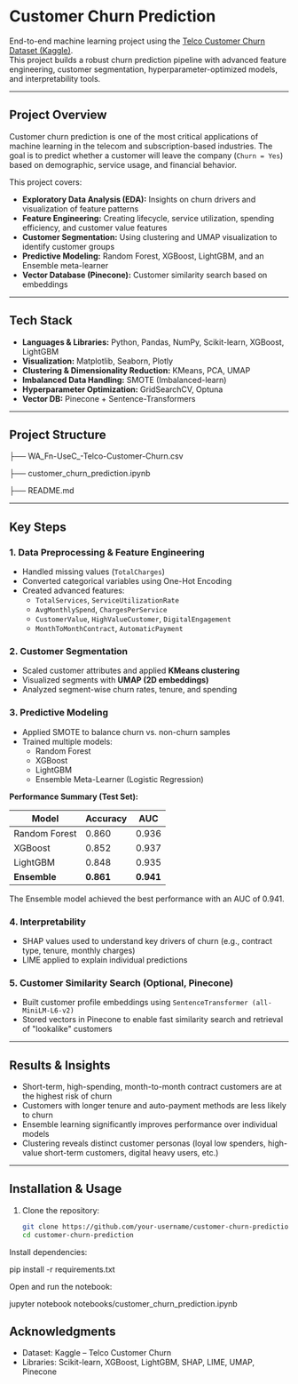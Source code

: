# Customer Churn Prediction

End-to-end machine learning project using the [Telco Customer Churn Dataset (Kaggle)](https://www.kaggle.com/blastchar/telco-customer-churn).  
This project builds a robust churn prediction pipeline with advanced feature engineering, customer segmentation, hyperparameter-optimized models, and interpretability tools.

---

## Project Overview

Customer churn prediction is one of the most critical applications of machine learning in the telecom and subscription-based industries. The goal is to predict whether a customer will leave the company (`Churn = Yes`) based on demographic, service usage, and financial behavior.

This project covers:

- **Exploratory Data Analysis (EDA):** Insights on churn drivers and visualization of feature patterns  
- **Feature Engineering:** Creating lifecycle, service utilization, spending efficiency, and customer value features  
- **Customer Segmentation:** Using clustering and UMAP visualization to identify customer groups  
- **Predictive Modeling:** Random Forest, XGBoost, LightGBM, and an Ensemble meta-learner  
- **Vector Database (Pinecone):** Customer similarity search based on embeddings  

---

## Tech Stack

- **Languages & Libraries:** Python, Pandas, NumPy, Scikit-learn, XGBoost, LightGBM  
- **Visualization:** Matplotlib, Seaborn, Plotly  
- **Clustering & Dimensionality Reduction:** KMeans, PCA, UMAP  
- **Imbalanced Data Handling:** SMOTE (Imbalanced-learn)  
- **Hyperparameter Optimization:** GridSearchCV, Optuna    
- **Vector DB:** Pinecone + Sentence-Transformers  

---

## Project Structure

├── WA_Fn-UseC_-Telco-Customer-Churn.csv

├── customer_churn_prediction.ipynb

├── README.md


---

## Key Steps

### 1. Data Preprocessing & Feature Engineering
- Handled missing values (`TotalCharges`)  
- Converted categorical variables using One-Hot Encoding  
- Created advanced features:  
  - `TotalServices`, `ServiceUtilizationRate`  
  - `AvgMonthlySpend`, `ChargesPerService`  
  - `CustomerValue`, `HighValueCustomer`, `DigitalEngagement`  
  - `MonthToMonthContract`, `AutomaticPayment`  

### 2. Customer Segmentation
- Scaled customer attributes and applied **KMeans clustering**  
- Visualized segments with **UMAP (2D embeddings)**  
- Analyzed segment-wise churn rates, tenure, and spending  

### 3. Predictive Modeling
- Applied SMOTE to balance churn vs. non-churn samples  
- Trained multiple models:  
  - Random Forest  
  - XGBoost  
  - LightGBM  
  - Ensemble Meta-Learner (Logistic Regression)  

**Performance Summary (Test Set):**

| Model         | Accuracy | AUC   |
|---------------|----------|-------|
| Random Forest | 0.860    | 0.936 |
| XGBoost       | 0.852    | 0.937 |
| LightGBM      | 0.848    | 0.935 |
| **Ensemble**  | **0.861**| **0.941** |

The Ensemble model achieved the best performance with an AUC of 0.941.

### 4. Interpretability
- SHAP values used to understand key drivers of churn (e.g., contract type, tenure, monthly charges)  
- LIME applied to explain individual predictions  

### 5. Customer Similarity Search (Optional, Pinecone)
- Built customer profile embeddings using `SentenceTransformer (all-MiniLM-L6-v2)`  
- Stored vectors in Pinecone to enable fast similarity search and retrieval of "lookalike" customers  

---

## Results & Insights

- Short-term, high-spending, month-to-month contract customers are at the highest risk of churn  
- Customers with longer tenure and auto-payment methods are less likely to churn  
- Ensemble learning significantly improves performance over individual models  
- Clustering reveals distinct customer personas (loyal low spenders, high-value short-term customers, digital heavy users, etc.)  

---

## Installation & Usage

1. Clone the repository:

   ```bash
   git clone https://github.com/your-username/customer-churn-prediction.git
   cd customer-churn-prediction
Install dependencies:

pip install -r requirements.txt


Open and run the notebook:

jupyter notebook notebooks/customer_churn_prediction.ipynb

## Acknowledgments

- Dataset: Kaggle – Telco Customer Churn
- Libraries: Scikit-learn, XGBoost, LightGBM, SHAP, LIME, UMAP, Pinecone
